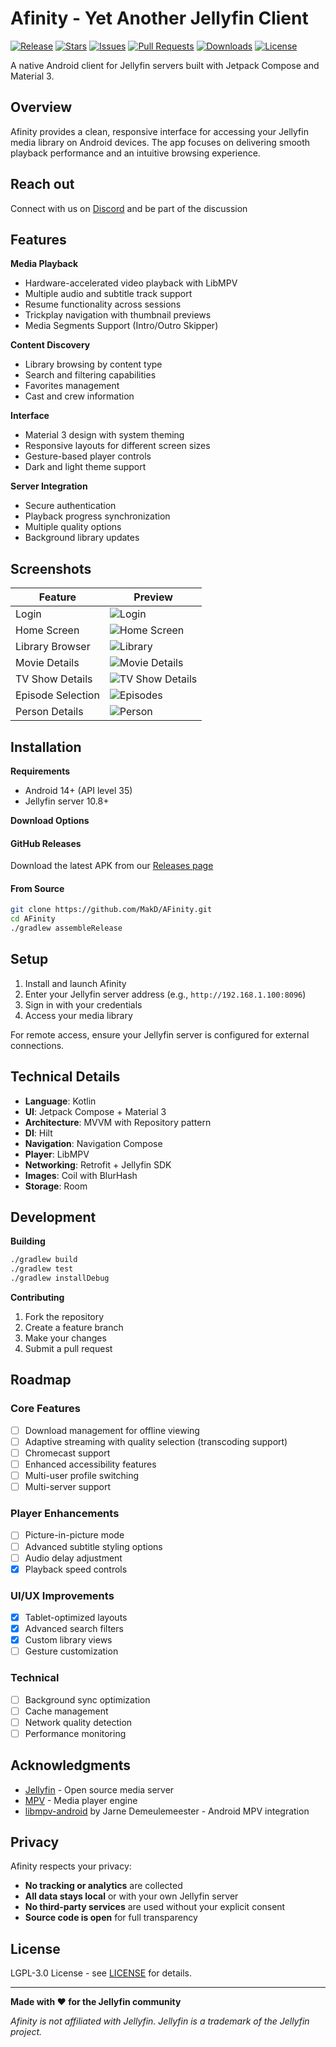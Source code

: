 # Afinity - Yet Another Jellyfin Client

[![Release](https://img.shields.io/github/v/release/MakD/AFinity?style=for-the-badge&color=4a90e2)](https://github.com/MakD/AFinity/releases)
[![Stars](https://img.shields.io/github/stars/MakD/AFinity?style=for-the-badge&color=7b68ee)](https://github.com/MakD/AFinity/stargazers)
[![Issues](https://img.shields.io/github/issues/MakD/AFinity?style=for-the-badge&color=e94b3c)](https://github.com/MakD/AFinity/issues)
[![Pull Requests](https://img.shields.io/github/issues-pr/MakD/AFinity?style=for-the-badge&color=f39c12)](https://github.com/MakD/AFinity/pulls)
[![Downloads](https://img.shields.io/github/downloads/MakD/AFinity/total?style=for-the-badge&color=27ae60)](https://github.com/MakD/AFinity/releases)
[![License](https://img.shields.io/github/license/MakD/AFinity?style=for-the-badge&color=6c7b7f)](https://github.com/MakD/AFinity/blob/master/LICENSE.md)

A native Android client for Jellyfin servers built with Jetpack Compose and Material 3.

## Overview

Afinity provides a clean, responsive interface for accessing your Jellyfin media library on Android devices. The app focuses on delivering smooth playback performance and an intuitive browsing experience.

## Reach out

Connect with us on [Discord](https://discord.gg/uZTjF8c2Vm) and be part of the discussion

## Features

**Media Playback**

- Hardware-accelerated video playback with LibMPV
- Multiple audio and subtitle track support
- Resume functionality across sessions
- Trickplay navigation with thumbnail previews
- Media Segments Support (Intro/Outro Skipper)

**Content Discovery**

- Library browsing by content type
- Search and filtering capabilities
- Favorites management
- Cast and crew information

**Interface**

- Material 3 design with system theming
- Responsive layouts for different screen sizes
- Gesture-based player controls
- Dark and light theme support

**Server Integration**

- Secure authentication
- Playback progress synchronization
- Multiple quality options
- Background library updates

## Screenshots

| Feature           | Preview                                          |
| ----------------- | ------------------------------------------------ |
| Login             | ![Login](screenshots/login.png)                  |
| Home Screen       | ![Home Screen](screenshots/home.png)             |
| Library Browser   | ![Library](screenshots/library.png)              |
| Movie Details     | ![Movie Details](screenshots/movie_details.png)  |
| TV Show Details   | ![TV Show Details](screenshots/show_details.png) |
| Episode Selection | ![Episodes](screenshots/episodes.png)            |
| Person Details    | ![Person](screenshots/person.png)                |

## Installation

**Requirements**

- Android 14+ (API level 35)
- Jellyfin server 10.8+

**Download Options**

#### GitHub Releases

Download the latest APK from our [Releases page](https://github.com/MakD/AFinity/releases)

#### From Source

```bash
git clone https://github.com/MakD/AFinity.git
cd AFinity
./gradlew assembleRelease
```

## Setup

1. Install and launch Afinity
2. Enter your Jellyfin server address (e.g., `http://192.168.1.100:8096`)
3. Sign in with your credentials
4. Access your media library

For remote access, ensure your Jellyfin server is configured for external connections.

## Technical Details

- **Language**: Kotlin
- **UI**: Jetpack Compose + Material 3
- **Architecture**: MVVM with Repository pattern
- **DI**: Hilt
- **Navigation**: Navigation Compose
- **Player**: LibMPV
- **Networking**: Retrofit + Jellyfin SDK
- **Images**: Coil with BlurHash
- **Storage**: Room

## Development

**Building**

```bash
./gradlew build
./gradlew test
./gradlew installDebug
```

**Contributing**

1. Fork the repository
2. Create a feature branch
3. Make your changes
4. Submit a pull request

## Roadmap

### Core Features

- [ ] Download management for offline viewing
- [ ] Adaptive streaming with quality selection (transcoding support)
- [ ] Chromecast support
- [ ] Enhanced accessibility features
- [ ] Multi-user profile switching
- [ ] Multi-server support

### Player Enhancements

- [ ] Picture-in-picture mode
- [ ] Advanced subtitle styling options
- [ ] Audio delay adjustment
- [X] Playback speed controls

### UI/UX Improvements

- [X] Tablet-optimized layouts
- [X] Advanced search filters
- [X] Custom library views
- [ ] Gesture customization

### Technical

- [ ] Background sync optimization
- [ ] Cache management
- [ ] Network quality detection
- [ ] Performance monitoring

## Acknowledgments

- [Jellyfin](https://jellyfin.org/) - Open source media server
- [MPV](https://mpv.io/) - Media player engine
- [libmpv-android](https://github.com/jarnedemeulemeester/libmpv-android) by Jarne Demeulemeester - Android MPV integration

## Privacy

Afinity respects your privacy:

- **No tracking or analytics** are collected
- **All data stays local** or with your own Jellyfin server
- **No third-party services** are used without your explicit consent
- **Source code is open** for full transparency

## License

LGPL-3.0 License - see [LICENSE](LICENSE.md) for details.

---

**Made with ❤️ for the Jellyfin community**

_Afinity is not affiliated with Jellyfin. Jellyfin is a trademark of the Jellyfin project._
